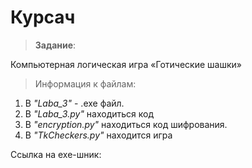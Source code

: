 <h1>Курсач</h1>

> __Задание__: 

Компьютерная логическая игра «Готические шашки»

> Информация к файлам: 

1. В _"Laba_3"_ - .exe файл.
2. В _"Laba_3.py"_ находиться код
3. В _"encryption.py"_ находиться код шифрования.
4. В _"TkCheckers.py"_ находится игра

Ссылка на exe-шник:

